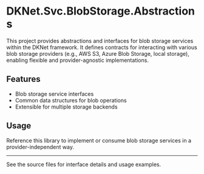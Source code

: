# DKNet.Svc.BlobStorage.Abstractions

This project provides abstractions and interfaces for blob storage services within the DKNet framework. It defines contracts for interacting with various blob storage providers (e.g., AWS S3, Azure Blob Storage, local storage), enabling flexible and provider-agnostic implementations.

## Features
- Blob storage service interfaces
- Common data structures for blob operations
- Extensible for multiple storage backends

## Usage
Reference this library to implement or consume blob storage services in a provider-independent way.

---

See the source files for interface details and usage examples.
